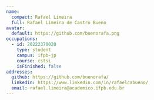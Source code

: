 ```yaml
---
name:
  compact: Rafael Limeira
  full: Rafael Limeira de Castro Bueno
avatar:
  default: https://github.com/buenorafa.png
occupations:
  - id: 20222370020
    type: student
    campus: ifpb-jp
    course: cstsi
    isFinished: false
addresses:
  github: https://github.com/buenorafa/
  linkedin: https://www.linkedin.com/in/rafaelcabueno/
  email: rafael.limeira@academico.ifpb.edu.br
---
```

